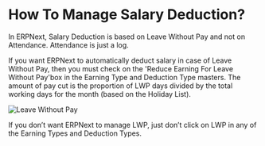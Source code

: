 # How To Manage Salary Deduction?

In ERPNext, Salary Deduction is based on Leave Without Pay and not on Attendance. Attendance is just a log. 

If you want ERPNext to automatically deduct salary in case of Leave Without Pay, then you must check on the 'Reduce Earning For Leave Without Pay'box in the Earning Type and Deduction Type masters. The amount of pay cut is the proportion of LWP days divided by the total working days for the month (based on the Holiday List).

![Leave Without Pay](/assets/frappe_io/images/erpnext/faq-leave-without-pay.png)

If you don’t want ERPNext to manage LWP, just don’t click on LWP in any of the Earning Types and Deduction Types.

